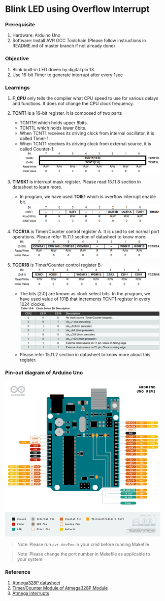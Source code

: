 # Blink LED using Overflow Interrupt
### Prerequisite
1. Hardware: Arduino Uno
2. Software: Install AVR GCC Toolchain (Please follow instructions in README.md of master branch if not already done)

### Objective
1. Blink built-in LED driven by digital pin 13
2. Use 16-bit Timer to generate interrupt after every 1sec

### Learnings
1. **F_CPU** only tells the compiler what CPU speed to use for various delays and functions. It does not change the CPU clock frequency.
2. **TCNT1** is a 16-bit register. It is composed of two parts
	* TCNT1H which holds upper 8bits.
	* TCNT1L which holds lower 8bits.
	* When TCNT1 receives its driving clock from internal oscillator, it is called Timer-1.
	* When TCNT1 receives its driving clock from external source, it is called Counter-1.
![16-bit Timer register](images/TCNT1.PNG)
2. **TIMSK1** is interrupt mask register. Please read 15.11.8 section in datasheet to learn more.
   - In program, we have used **TOIE1** which is overflow interrupt enable bit.
![Mask Register](images/maskRegister.PNG)
3. **TCCR1A** is Timer/Counter control register A. It is used to set normal port operations. Please refer 15.11.1 section of datasheet to know more.
![Timer Control Register A](images/TCCR1A.PNG)
4. **TCCR1B** is Timer/Counter control register B.
![Timer Control Register B](images/TCCR1B.PNG)

   * The bits [2:0] are known as clock select bits. In the program, we have used value of 101B that increments TCNT1 register in every 1024 clocks.
	![Clock Select Bits Table](images/clockSelection.PNG)
   *  Please refer 15.11.2 section in datasheet to know more about this register.

### Pin-out diagram of Arduino Uno
![Pin-out diagram of arduino uno](images/Pinout-ArduinoUno.png)
> Note: Please run `avr-devEnv` in your cmd before running Makefile

> Note: Please change the port number in Makefile as applicable to your system
### Reference
1. [Atmega328P datasheet](https://ww1.microchip.com/downloads/en/DeviceDoc/Atmel-7810-Automotive-Microcontrollers-ATmega328P_Datasheet.pdf)
2. [Timer/Counter Module of Atmega328P Module](https://forum.arduino.cc/t/ch-9-timer-counter-module-of-atmega328p-mcu/662590)
3. [Atmega Interrupts](https://www.arxterra.com/10-atmega328p-interrupts/)